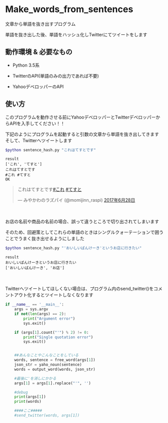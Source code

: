 # Make_words_from_sentences
文章から単語を抜き出すプログラム

単語を抜き出した後、単語をハッシュ化しTwitterにてツイートをします

## 動作環境 & 必要なもの
* Python 3.5系

* TwitterのAPI(単語のみの出力であれば不要)

* YahooデベロッパーのAPI

## 使い方
このプログラムを動作させる前にYahooデベロッパーとTwitterデベロッパーからAPIを入手してください！！

下記のようにプログラムを起動すると引数の文章から単語を抜き出してきます
そして、Twitterへツイートします
```bash
$python sentence_hash.py "これはてすとです"
```
```
result
['これ', 'てすと']
これはてすとです
#これ #てすと
OK
```
<blockquote class="twitter-tweet" data-lang="ja"><p lang="ja" dir="ltr">これはてすとです<a href="https://twitter.com/hashtag/%E3%81%93%E3%82%8C?src=hash">#これ</a> <a href="https://twitter.com/hashtag/%E3%81%A6%E3%81%99%E3%81%A8?src=hash">#てすと</a></p>&mdash; みやかわのラズパイ (@momijinn_raspi) <a href="https://twitter.com/momijinn_raspi/status/879990918656344072">2017年6月28日</a></blockquote>

<br><br>
お店の名前や商品の名前の場合、誤って違うところで切り出されてしまいます

そのため、回避策としてこれらの単語のときはシングルクォーテーションで囲うことでうまく抜き出せるようにしました
```bash
$python sentence_hash.py "'おいしいぱんけーき'というお店に行きたい"
```
```
result
おいしいぱんけーきというお店に行きたい
['おいしいぱんけーき', 'お店']
```

<br><br>
Twitterへツイートしてほしくない場合は、プログラム内のsend_twitter()をコメントアウト化するとツイートしなくなります
```python
if __name__ == '__main__':
    args = sys.argv
    if not(len(args) == 2):
        print("Argument error")
        sys.exit()

    if (args[1].count("'") % 2) != 0:
        print("Single quotation error")
        sys.exit()


    ##あんなことやこんなことをしている
    words, sentence = free_word(args[1])
    json_str = yaho_noun(sentence)
    words = output_word(words, json_str)

    #最後に'を消しにかかる
    args[1] = args[1].replace("'", '')

    #debug
    print(args[1])
    print(words)

    ####ここ#####
    #send_twitter(words, args[1])
```